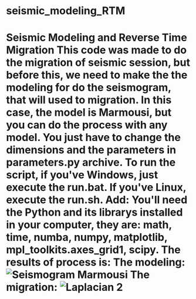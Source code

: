 # seismic_modeling_RTM
# Seismic Modeling and Reverse Time Migration  This code was made to do the migration of seismic session, but before this, we need to make the the modeling for do the seismogram, that will used to migration.  In this case, the model is Marmousi, but you can do the process with any model. You just have to change the dimensions and the parameters in parameters.py archive.  To run the script, if you've Windows, just execute the run.bat. If you've Linux, execute the run.sh.  Add: You'll need the Python and its librarys installed in your computer, they are: math, time, numba, numpy, matplotlib, mpl_toolkits.axes_grid1, scipy.  The results of process is:  The modeling:  ![Seismogram Marmousi](https://user-images.githubusercontent.com/54816858/101291302-877c2d00-37e6-11eb-807d-6de5b7f3e687.png)  The migration:  ![Laplacian 2](https://user-images.githubusercontent.com/54816858/101295897-12692180-37ff-11eb-8fef-d520823cd33e.png)
